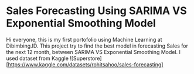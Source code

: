 # Sales Forecasting Using SARIMA VS Exponential Smoothing Model

Hi everyone, this is my first portofolio using Machine Learning at Dibimbing.ID. This project try to find the best model in forecasting Sales for the next 12 month, between SARIMA VS Exponential Smoothing Model.
I used dataset from Kaggle ![Superstore][https://www.kaggle.com/datasets/rohitsahoo/sales-forecasting]
